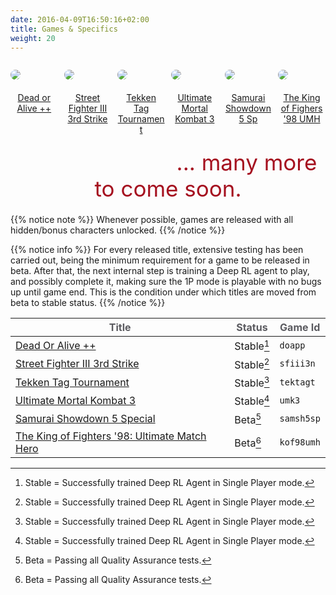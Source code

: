 ```yaml
---
date: 2016-04-09T16:50:16+02:00
title: Games & Specifics
weight: 20
---
```

<div>
  <figure style="margin-bottom:40px; margin-right:1%; margin-left:auto; float:left; width:15.0%">
   <a href="./doapp/"><img style="margin-bottom: 20px; border-radius: 10px;" src="../../images/envs/doapp.jpg"/>
   <figcaption align="middle">Dead or Alive ++</figcaption></a>
  </figure>                                                                       
  <figure style="margin-bottom:40px; margin-right:1%; margin-left:1%; float:left; width:15.0%;">
   <a href="./sfiii3n/"><img style="margin-bottom: 20px; border-radius: 10px;" src="../../images/envs/sfiii3n.jpg"/>
   <figcaption align="middle">Street Fighter III 3rd Strike</figcaption></a>
  </figure>                                                                       
  <figure style="margin-bottom:40px; margin-right:1%; margin-left:1%; float:left; width:15.0%;">
   <a href="./tektagt/"><img style="margin-bottom: 20px; border-radius: 10px;" src="../../images/envs/tektagt.jpg"/>
   <figcaption align="middle">Tekken Tag Tournament</figcaption></a>
  </figure>                                                                       
  <figure style="margin-bottom:40px; margin-right:1%; margin-left:1%; float:left; width:15.0%;">
   <a href="./umk3/"><img style="margin-bottom: 20px; border-radius: 10px;" src="../../images/envs/umk3.jpg"/>
   <figcaption align="middle">Ultimate Mortal Kombat 3</figcaption></a>
  </figure>                                                                       
  <figure style="margin-bottom:40px; margin-right:1%; margin-left:1%; float:left; width:15.0%;">
   <a href="./samsh5sp/"><img style="margin-bottom: 20px; border-radius: 10px;" src="../../images/envs/samsh5sp.jpg"/>
   <figcaption align="middle">Samurai Showdown 5 Sp</figcaption></a>        
  </figure>                                                                       
  <figure style="margin-bottom:40px; margin-right:auto; margin-left:1%; float:left; width:15.0%;">
   <a href="./kof98umh/"><img style="margin-bottom: 20px; border-radius: 10px;" src="../../images/envs/kof98umh.jpg"/>
   <figcaption align="middle">The King of Fighers '98 UMH</figcaption></a>
  </figure>                                                                       
</div>

<p style="font-size:35px;  margin-bottom:20px; text-align:center; color: #a5101f;">... many more to come soon.</p>

{{% notice note %}}
Whenever possible, games are released with all hidden/bonus characters unlocked.
{{% /notice %}}

{{% notice info %}}
For every released title, extensive testing has been carried out, being the minimum requirement for a game to be released in beta. After that, the next internal step is training a Deep RL agent to play, and possibly complete it, making sure the 1P mode is playable with no bugs up until game end. This is the condition under which titles are moved from beta to stable status.
{{% /notice %}}
</div>

| <strong><span style="color:#5B5B60;">Title</span></strong> | <strong><span style="color:#5B5B60;">Status</span></strong> | <strong><span style="color:#5B5B60;">Game Id</span></strong>|
|-------------|-------------| ------|                                    
| <a href="./doapp/">Dead Or Alive ++</a>                  | Stable[^1]| `doapp`|
| <a href="./sfiii3n/">Street Fighter III 3rd Strike</a>     | Stable[^1]| `sfiii3n`|
| <a href="./tektagt/">Tekken Tag Tournament</a>             | Stable[^1]| `tektagt`|
| <a href="./umk3/">Ultimate Mortal Kombat 3</a>          | Stable[^1]| `umk3`|
| <a href="./samsh5sp/">Samurai Showdown 5 Special</a>        | Beta[^2]| `samsh5sp`|
| <a href="./kof98umh/">The King of Fighters '98: Ultimate Match Hero</a>    | Beta[^2]| `kof98umh`|

[^1]: Stable = Successfully trained Deep RL Agent in Single Player mode.
[^2]: Beta = Passing all Quality Assurance tests.
